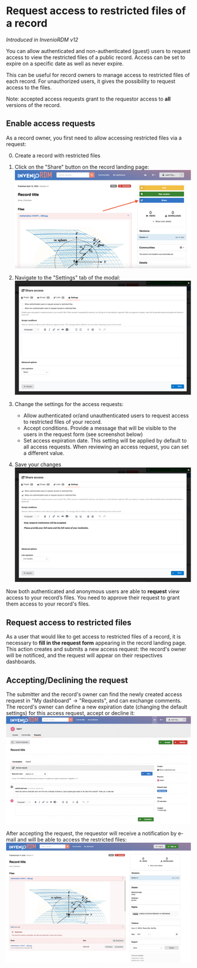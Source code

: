 # Request access to restricted files of a record

_Introduced in InvenioRDM v12_

You can allow authenticated and non-authenticated (guest) users to request access to view the restricted files of a public record. Access can be set to expire on a specific date as well as never expire.

This can be useful for record owners to manage access to restricted files of each record. For unauthorized users, it gives the possibility to request access to the files.

Note: accepted access requests grant to the requestor access to **all** versions of the record.

## Enable access requests

As a record owner, you first need to allow accessing restricted files via a request:

0. Create a record with restricted files

1. Click on the "Share" button on the record landing page:
![Share button](./img/access_request_share_button.png)

2. Navigate to the "Settings" tab of the modal:
![Access requests tab](./img/access_requests_tab.png)

3. Change the settings for the access requests:

    * Allow authenticated or/and unauthenticated users to request access to restricted files of your record.
    * Accept conditions. Provide a message that will be visible to the users in the request form (see screenshot below)
    * Set access expiration date. This setting will be applied by default to all access requests. When reviewing an access request, you can set a different value.

4. Save your changes
![Access requests tab save](./img/access_requests_tab_save.png)

Now both authenticated and anonymous users are able to **request** view access to your record’s files. You need to approve their request to grant them access to your record's files.

## Request access to restricted files

As a user that would like to get access to restricted files of a record, it is necessary to **fill in the request form** appearing in the record landing page. This action creates and submits a new access request: the record's owner will be notificed, and the request will appear on their respectives dashboards.

## Accepting/Declining the request

The submitter and the record's owner can find the newly created access request in "My dashboard" -> "Requests", and can exchange comments. The record's owner can define a new expiration date (changing the default settings) for this access request, accept or decline it:
![Access request request page guest](./img/access_request_request_page_guest.png)

After accepting the request, the requestor will receive a notification by e-mail and will be able to access the restricted files:
![Restricted files open to guest](./img/restricted_files_open_to_guest.png)

